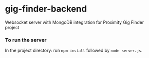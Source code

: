 # gig-finder-backend
Websocket server with MongoDB integration for Proximity Gig Finder project

### To run the server
In the project directory: run `npm install` followed by `node server.js`.
